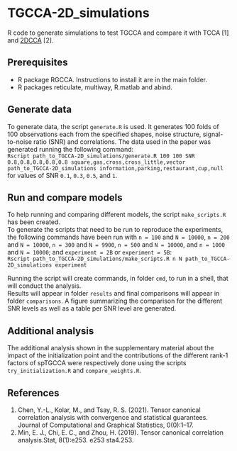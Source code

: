 # TGCCA-2D_simulations
R code to generate simulations to test TGCCA and compare it with TCCA  [1] and [2DCCA](https://github.com/youlinchen/TCCA) [2].

## Prerequisites
- R package RGCCA. Instructions to install it are in the main folder.
- R packages reticulate, multiway, R.matlab and abind.

## Generate data
To generate data, the script `generate.R` is used. It generates 100 folds of 100 observations each from the specified shapes, noise structure, signal-to-noise ratio (SNR) and correlations.
The data used in the paper was generated running the following command: \
`Rscript path_to_TGCCA-2D_simulations/generate.R 100 100 SNR 0.8,0.8,0.8,0.8,0.8 square,gas,cross,cross_little,vector path_to_TGCCA-2D_simulations information,parking,restaurant,cup,null`\
for values of SNR `0.1`, `0.3`, `0.5`, and `1`.

## Run and compare models
To help running and comparing different models, the script `make_scripts.R` has been created. \
To generate the scripts that need to be run to reproduce the experiments, the following commands have been run
with `n = 100` and `N = 10000`, `n = 200` and `N = 10000`, `n = 300` and `N = 9900`, `n = 500` and `N = 10000`, and `n = 1000` and `N = 10000`;
and `experiment = 2B` or `experiment = 5B`: \
`Rscript path_to_TGCCA-2D_simulations/make_scripts.R n N path_to_TGCCA-2D_simulations experiment`

Running the script will create commands, in folder `cmd`, to run in a shell, that will conduct the analysis.\
Results will appear in folder `results` and final comparisons will appear in folder `comparisons`. A figure summarizing the comparison for the different SNR levels
as well as a table per SNR level are generated.

## Additional analysis
The additional analysis shown in the supplementary material about the impact of the initialization point and the contributions of the different rank-1 factors of
spTGCCA were respectively done using the scripts `try_initialization.R` and `compare_weights.R`.

## References
1. Chen, Y.-L., Kolar, M., and Tsay, R. S. (2021). Tensor canonical correlation analysis with convergence and statistical guarantees. Journal of Computational and Graphical Statistics, 0(0):1–17.
2. Min, E. J., Chi, E. C., and Zhou, H. (2019). Tensor canonical correlation analysis.Stat, 8(1):e253. e253 sta4.253.
